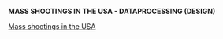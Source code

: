 **MASS SHOOTINGS IN THE USA - DATAPROCESSING (DESIGN)**

<a href="https://www.youtube.com/watch?v=XDFX9uthkG4&feature=youtu.be">Mass shootings in the USA</a>
